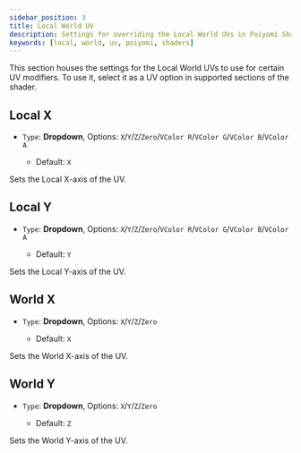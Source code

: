 ```yaml
---
sidebar_position: 3
title: Local World UV
description: Settings for overriding the Local World UVs in Poiyomi Shaders.
keywords: [local, world, uv, poiyomi, shaders]
---
```


This section houses the settings for the Local World UVs to use for certain UV modifiers. To use it, select it as a UV option in supported sections of the shader.

## Local X

- `Type`: <PropertyIcon name="dropdown" />**Dropdown**, Options: `X`/`Y`/`Z`/`Zero`/`VColor R`/`VColor G`/`VColor B`/`VColor A`
  - Default: `X`

Sets the Local X-axis of the UV.

## Local Y

- `Type`: <PropertyIcon name="dropdown" />**Dropdown**, Options: `X`/`Y`/`Z`/`Zero`/`VColor R`/`VColor G`/`VColor B`/`VColor A`
  - Default: `Y`

Sets the Local Y-axis of the UV.

## World X

- `Type`: <PropertyIcon name="dropdown" />**Dropdown**, Options: `X`/`Y`/`Z`/`Zero`
  - Default: `X`

Sets the World X-axis of the UV.

## World Y

- `Type`: <PropertyIcon name="dropdown" />**Dropdown**, Options: `X`/`Y`/`Z`/`Zero`
  - Default: `Z`

Sets the World Y-axis of the UV.